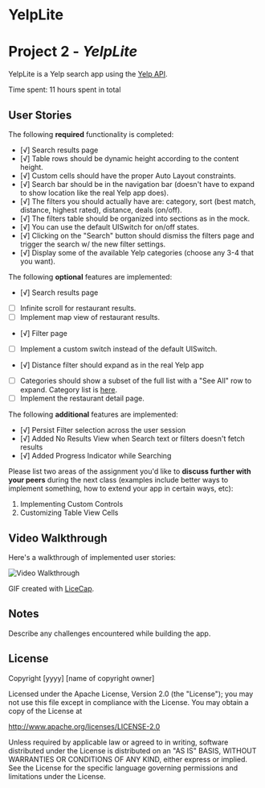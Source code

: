 # YelpLite
# Project 2 - *YelpLite*

YelpLite is a Yelp search app using the [Yelp API](http://www.yelp.com/developers/documentation/v2/search_api).

Time spent: 11 hours spent in total

## User Stories

The following **required** functionality is completed:

- [√] Search results page
- [√] Table rows should be dynamic height according to the content height.
- [√] Custom cells should have the proper Auto Layout constraints.
- [√] Search bar should be in the navigation bar (doesn't have to expand to show location like the real Yelp app does).
- [√] The filters you should actually have are: category, sort (best match, distance, highest rated), distance, deals (on/off).
- [√] The filters table should be organized into sections as in the mock.
- [√] You can use the default UISwitch for on/off states.
- [√] Clicking on the "Search" button should dismiss the filters page and trigger the search w/ the new filter settings.
- [√] Display some of the available Yelp categories (choose any 3-4 that you want).

The following **optional** features are implemented:

- [√] Search results page
- [ ] Infinite scroll for restaurant results.
- [ ] Implement map view of restaurant results.
- [√] Filter page
- [ ] Implement a custom switch instead of the default UISwitch.
- [√] Distance filter should expand as in the real Yelp app
- [ ] Categories should show a subset of the full list with a "See All" row to expand. Category list is [here](http://www.yelp.com/developers/documentation/category_list).
- [ ] Implement the restaurant detail page.

The following **additional** features are implemented:

- [√] Persist Filter selection across the user session
- [√] Added No Results View when Search text or filters doesn't fetch results
- [√] Added Progress Indicator while Searching

Please list two areas of the assignment you'd like to **discuss further with your peers** during the next class (examples include better ways to implement something, how to extend your app in certain ways, etc):

1. Implementing Custom Controls
2. Customizing Table View Cells

## Video Walkthrough

Here's a walkthrough of implemented user stories:

<img src='http://i.imgur.com/link/to/your/gif/file.gif' title='Video Walkthrough' width='' alt='Video Walkthrough' />

GIF created with [LiceCap](http://www.cockos.com/licecap/).

## Notes

Describe any challenges encountered while building the app.

## License

Copyright [yyyy] [name of copyright owner]

Licensed under the Apache License, Version 2.0 (the "License");
you may not use this file except in compliance with the License.
You may obtain a copy of the License at

http://www.apache.org/licenses/LICENSE-2.0

Unless required by applicable law or agreed to in writing, software
distributed under the License is distributed on an "AS IS" BASIS,
WITHOUT WARRANTIES OR CONDITIONS OF ANY KIND, either express or implied.
See the License for the specific language governing permissions and
limitations under the License.
